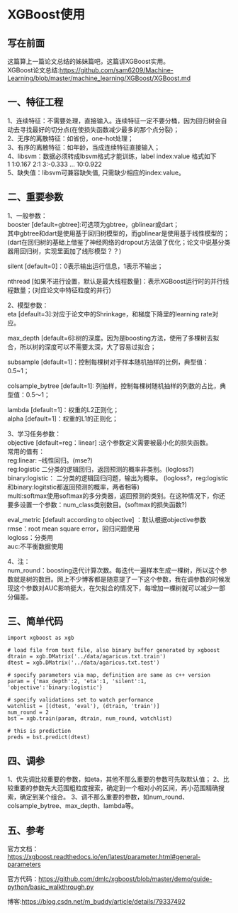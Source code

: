 # XGBoost使用
## 写在前面
这篇算上一篇论文总结的姊妹篇吧，这篇讲XGBoost实用。  
XGBoost论文总结:https://github.com/sam6209/Machine-Learning/blob/master/machine_learning/XGBoost/XGBoost.md

## 一、特征工程
1、连续特征：不需要处理，直接输入。连续特征一定不要分桶，因为回归树会自动去寻找最好的切分点(在使损失函数减少最多的那个点分裂)；  
2、无序的离散特征：如省份，one-hot处理；  
3、有序的离散特征：如年龄，当成连续特征直接输入；  
4、libsvm：数据必须转成lbsvm格式才能训练，label index:value 格式如下    
1 1:0.167 2:1 3:-0.333 … 10:0.922   
5、缺失值：libsvm可兼容缺失值, 只需缺少相应的index:value。

## 二、重要参数
1、一般参数：  
booster [default=gbtree]:可选项为gbtree，gblinear或dart；  
其中gbtree和dart是使用基于回归树模型的，而gblinear是使用基于线性模型的；(dart在回归树的基础上借鉴了神经网络的dropout方法做了优化；论文中说基分类器用回归树，实现里面加了线形模型？？)  

silent [default=0]：0表示输出运行信息，1表示不输出；  

nthread [如果不进行设置，默认是最大线程数量]：表示XGBoost运行时的并行线程数量；(对应论文中特征粒度的并行)  

2、模型参数：  
eta [default=3]:对应于论文中的Shrinkage，和梯度下降里的learning rate对应。  

max_depth [default=6]:树的深度。因为是boosting方法，使用了多棵树去拟合，所以树的深度可以不需要太深，大了容易过拟合；  

subsample [default=1]：控制每棵树对于样本随机抽样的比例，典型值：0.5~1；  

colsample_bytree [default=1]: 列抽样，控制每棵树随机抽样的列数的占比，典型值：0.5～1；  

lambda [default=1]：权重的L2正则化；  
alpha [default=1]：权重的L1的正则化；  

3、学习任务参数：  
objective [default=reg：linear] :这个参数定义需要被最小化的损失函数。  
常用的值有：  
reg:linear: –线性回归。(mse?)   
reg:logistic 二分类的逻辑回归，返回预测的概率非类别。(logloss?)   
binary:logistic： 二分类的逻辑回归问题，输出为概率。 (logloss?，reg:logistic和binary:logitstic都返回预测的概率，两者相等)  
multi:softmax使用softmax的多分类器，返回预测的类别。在这种情况下，你还要多设置一个参数：num_class类别数目。(softmax的损失函数?) 

eval_metric [default according to objective] ：默认根据objective参数  
rmse：root mean square error，回归问题使用   
logloss：分类用  
auc:不平衡数据使用

4、注：  
num_round：boosting迭代计算次数。每迭代一遍样本生成一棵树，所以这个参数就是树的数目。网上不少博客都是随意提了一下这个参数，我在调参数的时候发现这个参数对AUC影响挺大，在欠拟合的情况下，每增加一棵树就可以减少一部分偏差。   
 
## 三、简单代码
```
import xgboost as xgb

# load file from text file, also binary buffer generated by xgboost
dtrain = xgb.DMatrix('../data/agaricus.txt.train')
dtest = xgb.DMatrix('../data/agaricus.txt.test')

# specify parameters via map, definition are same as c++ version
param = {'max_depth':2, 'eta':1, 'silent':1, 'objective':'binary:logistic'}

# specify validations set to watch performance
watchlist = [(dtest, 'eval'), (dtrain, 'train')]
num_round = 2
bst = xgb.train(param, dtrain, num_round, watchlist)

# this is prediction
preds = bst.predict(dtest)
```

## 四、调参 
1、优先调比较重要的参数，如eta，其他不那么重要的参数可先取默认值；
2、比较重要的参数先大范围粗粒度搜索，确定到一个相对小的区间，再小范围精确搜索，确定到某个组合。
3、调不那么重要的参数，如num_round、colsample_bytree、max_depth、lambda等。

## 五、参考
官方文档：https://xgboost.readthedocs.io/en/latest/parameter.html#general-parameters  

官方代码：https://github.com/dmlc/xgboost/blob/master/demo/guide-python/basic_walkthrough.py   

博客:https://blog.csdn.net/m_buddy/article/details/79337492   




